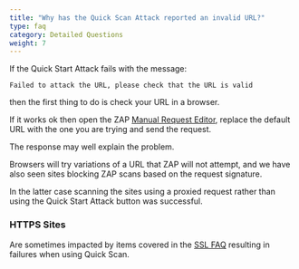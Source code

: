 ```yaml
---
title: "Why has the Quick Scan Attack reported an invalid URL?"
type: faq
category: Detailed Questions
weight: 7
---
```


If the Quick Start Attack fails with the message:

    
    
    Failed to attack the URL, please check that the URL is valid
    

then the first thing to do is check your URL in a browser.

If it works ok then open the ZAP [Manual Request
Editor](/docs/desktop/addons/requester/dialogs/),
replace the default URL with the one you are trying and send the request.

The response may well explain the problem.

Browsers will try variations of a URL that ZAP will not attempt, and we have
also seen sites blocking ZAP scans based on the request signature.

In the latter case scanning the sites using a proxied request rather than
using the Quick Start Attack button was successful.

### HTTPS Sites

Are sometimes impacted by items covered in the [SSL
FAQ](/faq/how-to-connect-to-an-https-site-that-reports-a-handshake-failure/) resulting in
failures when using Quick Scan.
